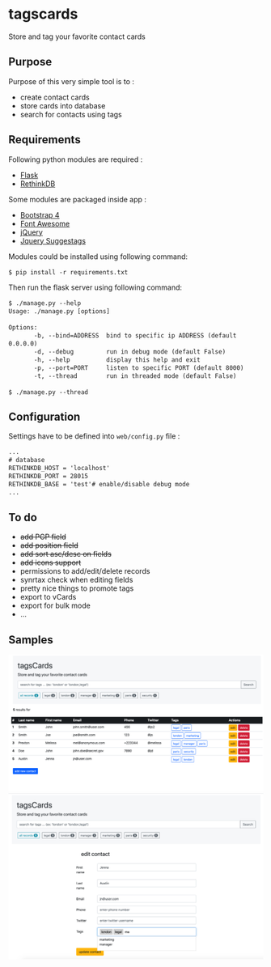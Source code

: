 # tagscards
Store and tag your favorite contact cards

## Purpose 
Purpose of this very simple tool is to :
- create contact cards 
- store cards into database
- search for contacts using tags

## Requirements
Following python modules are required :
- [Flask](https://flask.palletsprojects.com/)
- [RethinkDB](https://rethinkdb.com/)

Some modules are packaged inside app :
- [Bootstrap 4](https://getbootstrap.com/)
- [Font Awesome](https://fontawesome.com/)
- [jQuery](https://jquery.com/)
- [Jquery Suggestags](https://github.com/amsify42/jquery.amsify.suggestags)

Modules could be installed using following command:
```
$ pip install -r requirements.txt
```
Then run the flask server using following command:
```
$ ./manage.py --help
Usage: ./manage.py [options]

Options:
       -b, --bind=ADDRESS  bind to specific ip ADDRESS (default 0.0.0.0)
       -d, --debug         run in debug mode (default False)
       -h, --help          display this help and exit
       -p, --port=PORT     listen to specific PORT (default 8000)
       -t, --thread        run in threaded mode (default False)

$ ./manage.py --thread
```
## Configuration
Settings have to be defined into `web/config.py` file :
```
...
# database
RETHINKDB_HOST = 'localhost'
RETHINKDB_PORT = 28015
RETHINKDB_BASE = 'test'# enable/disable debug mode
...
```
## To do
- ~~add PGP field~~
- ~~add position field~~
- ~~add sort asc/desc on fields~~
- ~~add icons support~~
- permissions to add/edit/delete records
- synrtax check when editing fields
- pretty nice things to promote tags
- export to vCards
- export for bulk mode
- ...

## Samples 
![tagscards1](samples/tagscards1.png)
![tagscards2](samples/tagscards2.png)

